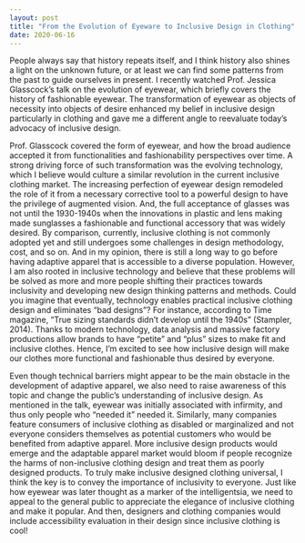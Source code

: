 ```yaml
---
layout: post
title: "From the Evolution of Eyeware to Inclusive Design in Clothing"
date: 2020-06-16
---
```

People always say that history repeats itself, and I think history also shines a light on the unknown future, or at least we can find some patterns from the past to guide ourselves in present. I recently watched Prof. Jessica Glasscock’s talk on the evolution of eyewear, which briefly covers the history of fashionable eyewear. The transformation of eyewear as objects of necessity into objects of desire enhanced my belief in inclusive design particularly in clothing and gave me a different angle to reevaluate today’s advocacy of inclusive design. 

Prof. Glasscock covered the form of eyewear, and how the broad audience accepted it from functionalities and fashionability perspectives over time. A strong driving force of such transformation was the evolving technology, which I believe would culture a similar revolution in the current inclusive clothing market. The increasing perfection of eyewear design remodeled the role of it from a necessary corrective tool to a powerful design to have the privilege of augmented vision. And, the full acceptance of glasses was not until the 1930-1940s when the innovations in plastic and lens making made sunglasses a fashionable and functional accessory that was widely desired. By comparison, currently, inclusive clothing is not commonly adopted yet and still undergoes some challenges in design methodology, cost, and so on.  And in my opinion, there is still a long way to go before having adaptive apparel that is accessible to a diverse population. However, I am also rooted in inclusive technology and believe that these problems will be solved as more and more people shifting their practices towards inclusivity and developing new design thinking patterns and methods. Could you imagine that eventually, technology enables practical inclusive clothing design and eliminates “bad designs”? For instance, according to Time magazine, “True sizing standards didn’t develop until the 1940s” (Stampler, 2014). Thanks to modern technology, data analysis and massive factory productions allow brands to have “petite” and “plus” sizes to make fit and inclusive clothes. Hence, I’m excited to see how inclusive design will make our clothes more functional and fashionable thus desired by everyone. 

Even though technical barriers might appear to be the main obstacle in the development of adaptive apparel, we also need to raise awareness of this topic and change the public’s understanding of inclusive design. As mentioned in the talk, eyewear was initially associated with infirmity, and thus only people who “needed it” needed it. Similarly, many companies feature consumers of inclusive clothing as disabled or marginalized and not everyone considers themselves as potential customers who would be benefited from adaptive apparel. More inclusive design products would emerge and the adaptable apparel market would bloom if people recognize the harms of non-inclusive clothing design and treat them as poorly designed products. To truly make inclusive designed clothing universal, I think the key is to convey the importance of inclusivity to everyone. Just like how eyewear was later thought as a marker of the intelligentsia, we need to appeal to the general public to appreciate the elegance of inclusive clothing and make it popular. And then, designers and clothing companies would include accessibility evaluation in their design since inclusive clothing is cool! 

